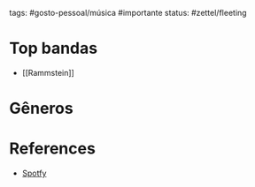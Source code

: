 tags: #gosto-pessoal/música #importante
status: #zettel/fleeting

# Top bandas
- [[Rammstein]]

# Gêneros

# References
- [Spotfy](https://open.spotify.com)

